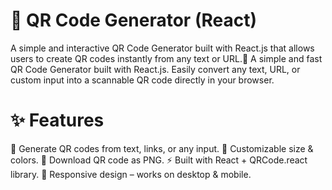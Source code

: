 # 📱 QR Code Generator (React)
A simple and interactive QR Code Generator built with React.js that allows users to create QR codes instantly from any text or URL.🙂
A simple and fast QR Code Generator built with React.js.
Easily convert any text, URL, or custom input into a scannable QR code directly in your browser.

# ✨ Features
🔗 Generate QR codes from text, links, or any input.
🎨 Customizable size & colors.
💾 Download QR code as PNG.
⚡ Built with React + QRCode.react library.
📱 Responsive design – works on desktop & mobile.


